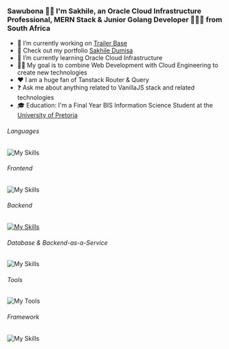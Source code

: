 ### Sawubona 🙌🏾 I'm Sakhile, an Oracle Cloud Infrastructure Professional, MERN Stack & Junior Golang Developer 👨🏽‍💻 from South Africa

- 🔭 I’m currently working on [Trailer Base](https://trailer-base.vercel.app)
- 🔭 Check out my portfolio [Sakhile Dumisa](https://sakhile-dumisa.vercel.app)  
- 🌱 I’m currently learning Oracle Cloud Infrastructure
- 🤙🏽 My goal is to combine Web Development with Cloud Engineering to create new technologies
- ❤️ I am a huge fan of Tanstack Router & Query
- ❓ Ask me about anything related to VanillaJS stack and related technologies
- 🎓 Education: I'm a Final Year BIS Information Science Student at the [University of Pretoria](https://www.up.ac.za/information-science/article/1821926/bis-specialising-in-information-science)

###### Languages  
![My Skills](https://go-skill-icons.vercel.app/api/icons?i=js,ts,go)

###### Frontend  
![My Skills](https://go-skill-icons.vercel.app/api/icons?i=html,css,react,bootstrap,tailwind,sass)

###### Backend  
[![My Skills](https://skillicons.dev/icons?i=nodejs,express,nest)](https://skillicons.dev)

###### Database & Backend-as-a-Service
![My Skills](https://go-skill-icons.vercel.app/api/icons?i=mongodb,supabase,firebase)

###### Tools
![My Tools](https://go-skill-icons.vercel.app/api/icons?i=git,github,indesign,vscode,vercel,netlify)

###### Framework  
![My Skills](https://go-skill-icons.vercel.app/api/icons?i=nextjs)

###
